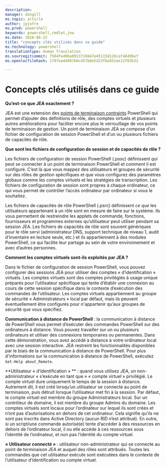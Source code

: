 ```yaml
---
description: 
manager: dongill
ms.topic: article
author: jpjofre
ms.prod: powershell
keywords: powershell,cmdlet,jea
ms.date: 2016-06-22
title: "concepts clés utilisés dans ce guide"
ms.technology: powershell
translationtype: Human Translation
ms.sourcegitcommit: 7504fe496a8913718847e45115d126caf4049bef
ms.openlocfilehash: 178fea44987b0c457b8e5d23fbe851ee12f03b31

---
```


# Concepts clés utilisés dans ce guide
**Qu’est-ce que JEA exactement ?**

JEA est une extension des [points de terminaison contraints](http://blogs.technet.com/b/heyscriptingguy/archive/2014/03/31/introduction-to-powershell-endpoints.aspx) PowerShell qui permet d’ajouter des définitions de rôle, des comptes virtuels et plusieurs autres améliorations pour faciliter encore plus le verrouillage de vos points de terminaison de gestion.
Un point de terminaison JEA se compose d’un fichier de configuration de session PowerShell et d’un ou plusieurs fichiers de capacités de rôle.

**Que sont les fichiers de configuration de session et de capacités de rôle ?**

Les fichiers de configuration de session PowerShell (.pssc) définissent *qui* peut se connecter à un point de terminaison PowerShell et *comment* il est configuré.
C’est là que vous mappez des utilisateurs et groupes de sécurité sur des rôles de gestion spécifiques et que vous configurez des paramètres globaux comme les comptes virtuels et les stratégies de transcription.
Les fichiers de configuration de session sont propres à chaque ordinateur, ce qui vous permet de contrôler l’accès ordinateur par ordinateur si vous le souhaitez.

Les fichiers de capacités de rôle PowerShell (.psrc) définissent *ce que* les utilisateurs appartenant à un rôle sont en mesure de faire sur le système.
Ils vous permettent de restreindre les applets de commande, fonctions, fournisseurs et programmes externes qu’utilisateur peut utiliser pendant sa session JEA.
Les fichiers de capacités de rôle sont souvent génériques pour le rôle servi (administrateur DNS, support technique de niveau 1, audit d’inventaire en lecture seule, etc.) et ils appartiennent à des modules PowerShell, ce qui facilite leur partage au sein de votre environnement et avec d’autres personnes.

**Comment les comptes virtuels sont-ils exploités par JEA ?**

Dans le fichier de configuration de session PowerShell, vous pouvez configurer des sessions JEA pour utiliser des comptes « d’identification » virtuels.
Les comptes virtuels sont des comptes privilégiés à usage unique préparés pour l’utilisateur spécifique qui tente d’établir une connexion au cours de cette session spécifique dans le contexte d’exécution des commandes de l’utilisateur.
Les comptes virtuels appartiennent au groupe de sécurité « Administrateurs » local par défaut, mais ils peuvent éventuellement être configurés pour n'appartenir qu’aux groupes de sécurité que vous spécifiez.

**Communication à distance de PowerShell** : la communication à distance de PowerShell vous permet d’exécuter des commandes PowerShell sur des ordinateurs à distance.
Vous pouvez travailler sur un ou plusieurs ordinateurs et utiliser des connexions temporaires ou permanentes.
Dans cette démonstration, vous avez accédé à distance à votre ordinateur local avec une session interactive.
JEA restreint les fonctionnalités disponibles par le biais de la communication à distance de PowerShell.
Pour plus d'informations sur la communication à distance de PowerShell, exécutez `Get-Help about_Remote`.

**Utilisateur « d’identification » ** : quand vous utilisez JEA, un non-administrateur « s’exécute en tant que » « compte virtuel » privilégié.
Le compte virtuel dure uniquement le temps de la session à distance.
Autrement dit, il est créé lorsqu’un utilisateur se connecte au point de terminaison, puis détruit lorsque l’utilisateur met fin à la session.
Par défaut, le compte virtuel est membre du groupe Administrateurs local.
Sur un contrôleur de domaine, il est membre du groupe Admins du domaine.
Les comptes virtuels sont locaux pour l’ordinateur sur lequel ils sont créés et n’ont pas d’autorisations en dehors de cet ordinateur.
Cela signifie qu’ils ne sont pas inscrits dans Active Directory (aucun RID n’est attribué).
En outre, si un script/une commande autorisé(e) tente d’accéder à des ressources en dehors de l’ordinateur local, il ou elle accède à ces ressources sous l’identité de l’ordinateur, et non pas l’identité du compte virtuel.

**« Utilisateur connecté »** : utilisateur non-administrateur qui se connecte au point de terminaison JEA et auquel des rôles sont attribués.
Toutes les commandes que cet utilisateur exécute sont exécutées dans le contexte de l’utilisateur d’identification ou compte virtuel.




<!--HONumber=Jul16_HO1-->


